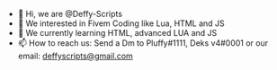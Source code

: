 - 👋 Hi, we are @Deffy-Scripts
- 👀 We interested in Fivem Coding like Lua, HTML and JS
- 🌱 We currently learning HTML, advanced LUA and JS
- 📫 How to reach us: Send a Dm to Pluffy#1111, Deks v4#0001 or our email: deffyscripts@gmail.com

